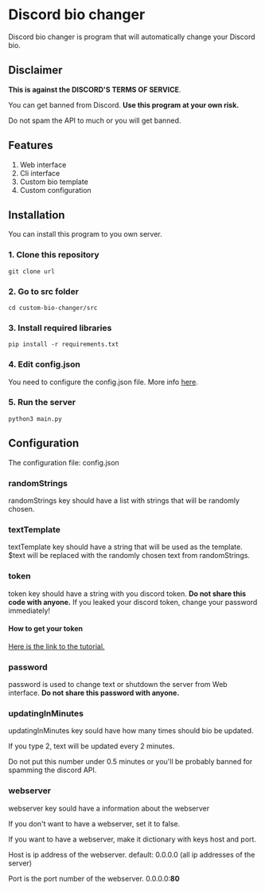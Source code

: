 # Discord bio changer
Discord bio changer is program that will automatically change your Discord bio.
## Disclaimer
**This is against the DISCORD'S TERMS OF SERVICE**.

You can get banned from Discord.
**Use this program at your own risk.**

Do not spam the API to much or you will get banned.

## Features
1. Web interface
2. Cli interface
3. Custom bio template
4. Custom configuration

## Installation
You can install this program to you own server.

### 1. Clone this repository
```
git clone url
```

### 2. Go to src folder
```
cd custom-bio-changer/src
```

### 3. Install required libraries
```
pip install -r requirements.txt
```

### 4. Edit config.json
You need to configure the config.json file. More info [here](#configuration).

### 5. Run the server
```
python3 main.py
```
## Configuration
The configuration file: config.json
### randomStrings
randomStrings key should have a list with strings that will be randomly chosen.
### textTemplate
textTemplate key should have a string that will be used as the template.
\$text will be replaced with the randomly chosen text from randomStrings.
### token
token key should have a string with you discord token.
**Do not share this code with anyone.**
If you leaked your discord token, change your password immediately!
#### How to get your token
[Here is the link to the tutorial.](https://www.androidauthority.com/get-discord-token-3149920/)
### password
password is used to change text or shutdown the server from Web interface.
**Do not share this password with anyone.**
### updatingInMinutes
updatingInMinutes key sould have how many times should bio be updated.

If you type 2, text will be updated every 2 minutes.

Do not put this number under 0.5 minutes or you'll be probably banned for spamming the discord API.
### webserver
webserver key sould have a information about the webserver

If you don't want to have a webserver, set it to false.

If you want to have a webserver, make it dictionary with keys host and port.

Host is ip address of the webserver. default: 0.0.0.0 (all ip addresses of the server)

Port is the port number of the webserver. 0.0.0.0:**80**
